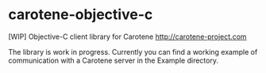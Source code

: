 # carotene-objective-c

[WIP] Objective-C client library for Carotene http://carotene-project.com

The library is work in progress. Currently you can find a working example of communication with a Carotene server in the Example directory.
